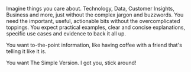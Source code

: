 Imagine things you care about. 
Technology, Data, Customer Insights, Business and more, just without the complex jargon and buzzwords. 
You need the important, useful, actionable bits without the overcomplicated toppings. 
You expect practical examples, clear and concise explanations, specific use cases and evidence to back it all up.

You want to-the-point information, like having coffee with a friend that's telling it like it is. 

You want The Simple Version. I got you, stick around!